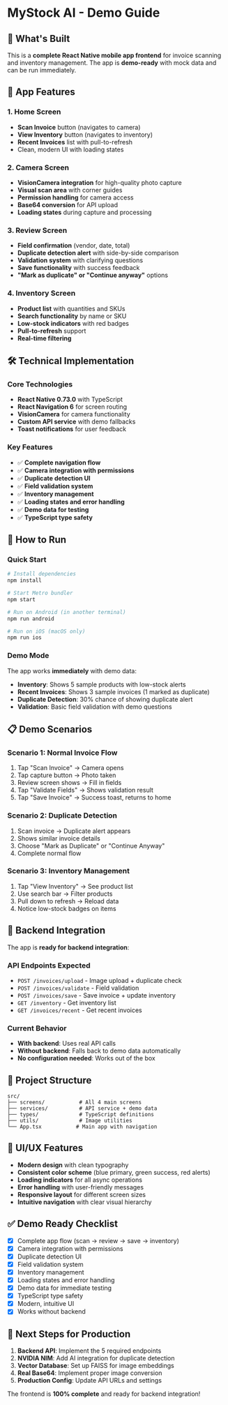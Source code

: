 # MyStock AI - Demo Guide

## 🎯 What's Built

This is a **complete React Native mobile app frontend** for invoice scanning and inventory management. The app is **demo-ready** with mock data and can be run immediately.

## 📱 App Features

### 1. Home Screen
- **Scan Invoice** button (navigates to camera)
- **View Inventory** button (navigates to inventory)
- **Recent Invoices** list with pull-to-refresh
- Clean, modern UI with loading states

### 2. Camera Screen
- **VisionCamera integration** for high-quality photo capture
- **Visual scan area** with corner guides
- **Permission handling** for camera access
- **Base64 conversion** for API upload
- **Loading states** during capture and processing

### 3. Review Screen
- **Field confirmation** (vendor, date, total)
- **Duplicate detection alert** with side-by-side comparison
- **Validation system** with clarifying questions
- **Save functionality** with success feedback
- **"Mark as duplicate" or "Continue anyway"** options

### 4. Inventory Screen
- **Product list** with quantities and SKUs
- **Search functionality** by name or SKU
- **Low-stock indicators** with red badges
- **Pull-to-refresh** support
- **Real-time filtering**

## 🛠 Technical Implementation

### Core Technologies
- **React Native 0.73.0** with TypeScript
- **React Navigation 6** for screen routing
- **VisionCamera** for camera functionality
- **Custom API service** with demo fallbacks
- **Toast notifications** for user feedback

### Key Features
- ✅ **Complete navigation flow**
- ✅ **Camera integration with permissions**
- ✅ **Duplicate detection UI**
- ✅ **Field validation system**
- ✅ **Inventory management**
- ✅ **Loading states and error handling**
- ✅ **Demo data for testing**
- ✅ **TypeScript type safety**

## 🚀 How to Run

### Quick Start
```bash
# Install dependencies
npm install

# Start Metro bundler
npm start

# Run on Android (in another terminal)
npm run android

# Run on iOS (macOS only)
npm run ios
```

### Demo Mode
The app works **immediately** with demo data:
- **Inventory**: Shows 5 sample products with low-stock alerts
- **Recent Invoices**: Shows 3 sample invoices (1 marked as duplicate)
- **Duplicate Detection**: 30% chance of showing duplicate alert
- **Validation**: Basic field validation with demo questions

## 📋 Demo Scenarios

### Scenario 1: Normal Invoice Flow
1. Tap "Scan Invoice" → Camera opens
2. Tap capture button → Photo taken
3. Review screen shows → Fill in fields
4. Tap "Validate Fields" → Shows validation result
5. Tap "Save Invoice" → Success toast, returns to home

### Scenario 2: Duplicate Detection
1. Scan invoice → Duplicate alert appears
2. Shows similar invoice details
3. Choose "Mark as Duplicate" or "Continue Anyway"
4. Complete normal flow

### Scenario 3: Inventory Management
1. Tap "View Inventory" → See product list
2. Use search bar → Filter products
3. Pull down to refresh → Reload data
4. Notice low-stock badges on items

## 🔧 Backend Integration

The app is **ready for backend integration**:

### API Endpoints Expected
- `POST /invoices/upload` - Image upload + duplicate check
- `POST /invoices/validate` - Field validation
- `POST /invoices/save` - Save invoice + update inventory
- `GET /inventory` - Get inventory list
- `GET /invoices/recent` - Get recent invoices

### Current Behavior
- **With backend**: Uses real API calls
- **Without backend**: Falls back to demo data automatically
- **No configuration needed**: Works out of the box

## 📁 Project Structure

```
src/
├── screens/           # All 4 main screens
├── services/          # API service + demo data
├── types/             # TypeScript definitions
├── utils/             # Image utilities
└── App.tsx           # Main app with navigation
```

## 🎨 UI/UX Features

- **Modern design** with clean typography
- **Consistent color scheme** (blue primary, green success, red alerts)
- **Loading indicators** for all async operations
- **Error handling** with user-friendly messages
- **Responsive layout** for different screen sizes
- **Intuitive navigation** with clear visual hierarchy

## ✅ Demo Ready Checklist

- [x] Complete app flow (scan → review → save → inventory)
- [x] Camera integration with permissions
- [x] Duplicate detection UI
- [x] Field validation system
- [x] Inventory management
- [x] Loading states and error handling
- [x] Demo data for immediate testing
- [x] TypeScript type safety
- [x] Modern, intuitive UI
- [x] Works without backend

## 🚀 Next Steps for Production

1. **Backend API**: Implement the 5 required endpoints
2. **NVIDIA NIM**: Add AI integration for duplicate detection
3. **Vector Database**: Set up FAISS for image embeddings
4. **Real Base64**: Implement proper image conversion
5. **Production Config**: Update API URLs and settings

The frontend is **100% complete** and ready for backend integration!

